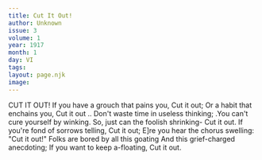 ```yaml
---
title: Cut It Out!
author: Unknown
issue: 3
volume: 1
year: 1917
month: 1
day: VI
tags:
layout: page.njk
image:
---
```

CUT IT OUT!   If you have a grouch that pains you, Cut it out;   Or a habit that enchains you, Cut it out ..   Don't waste time in useless thinking; .You can't cure yourself by winking. So, just can the foolish shrinking-   Cut it out.   If you're fond of sorrows telling, Cut it out;   E]re you hear the chorus swelling: "Cut it out!"   Folks are bored by all this goating And this grief-charged anecdoting; If you want to keep a-floating,   Cut it out.   




